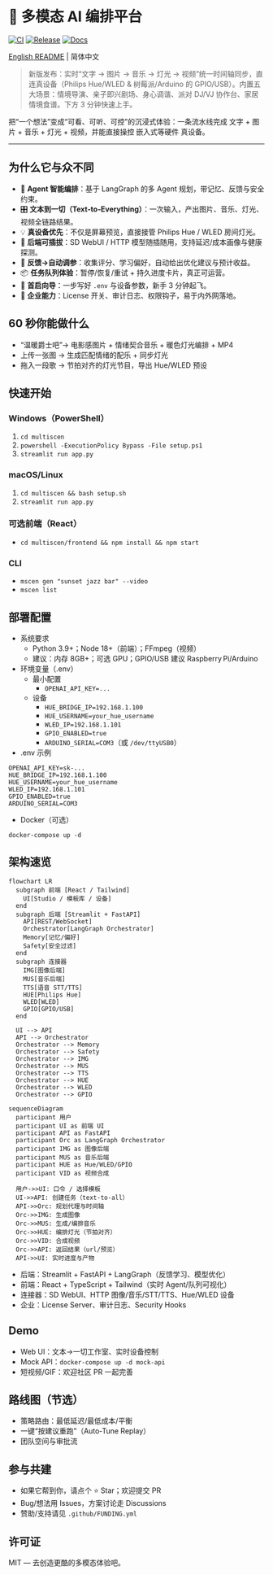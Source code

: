 # 🌟 多模态 AI 编排平台

[![CI](https://github.com/qq749812679/AgentLoom/actions/workflows/ci.yml/badge.svg)](https://github.com/qq749812679/AgentLoom/actions)
[![Release](https://img.shields.io/github/v/release/qq749812679/AgentLoom?label=release)](https://github.com/qq749812679/AgentLoom/releases)
[![Docs](https://img.shields.io/badge/文档-docs-blue)](https://qq749812679.github.io/Multi-Modal-AI-Orchestrator)

[English README](README.md) | 简体中文

> 新版发布：实时“文字 → 图片 → 音乐 → 灯光 → 视频”统一时间轴同步，直连真设备（Philips Hue/WLED & 树莓派/Arduino 的 GPIO/USB）。内置五大场景：情境导演、亲子即兴剧场、身心调谐、派对 DJ/VJ 协作台、家居情境食谱。下方 3 分钟快速上手。

把“一个想法”变成“可看、可听、可控”的沉浸式体验：一条流水线完成 文字 + 图片 + 音乐 + 灯光 + 视频，并能直接操控 嵌入式等硬件 真设备。

---

## 为什么它与众不同

- 🧠 **Agent 智能编排**：基于 LangGraph 的多 Agent 规划，带记忆、反馈与安全约束。
- 🎛️ **文本到一切（Text‑to‑Everything）**：一次输入，产出图片、音乐、灯光、视频全链路结果。
- 💡 **真设备优先**：不仅是屏幕预览，直接接管 Philips Hue / WLED 房间灯光。
- 🔌 **后端可插拔**：SD WebUI / HTTP 模型随插随用，支持延迟/成本画像与健康探测。
- 🧪 **反馈→自动调参**：收集评分、学习偏好，自动给出优化建议与预计收益。
- 📦 **任务队列体验**：暂停/恢复/重试 + 持久进度卡片，真正可运营。
- 🧭 **首启向导**：一步写好 `.env` 与设备参数，新手 3 分钟起飞。
- 🏢 **企业能力**：License 开关、审计日志、权限钩子，易于内外网落地。

## 60 秒你能做什么

- “温暖爵士吧”→ 电影感图片 + 情绪契合音乐 + 暖色灯光编排 + MP4
- 上传一张图 → 生成匹配情绪的配乐 + 同步灯光
- 拖入一段歌 → 节拍对齐的灯光节目，导出 Hue/WLED 预设

## 快速开始

### Windows（PowerShell）
1. `cd multiscen`
2. `powershell -ExecutionPolicy Bypass -File setup.ps1`
3. `streamlit run app.py`

### macOS/Linux
1. `cd multiscen && bash setup.sh`
2. `streamlit run app.py`

### 可选前端（React）
- `cd multiscen/frontend && npm install && npm start`

### CLI
- `mscen gen "sunset jazz bar" --video`
- `mscen list`

## 部署配置

- 系统要求
  - Python 3.9+；Node 18+（前端）；FFmpeg（视频）
  - 建议：内存 8GB+；可选 GPU；GPIO/USB 建议 Raspberry Pi/Arduino
- 环境变量（.env）
  - 最小配置
    - `OPENAI_API_KEY=...`
  - 设备
    - `HUE_BRIDGE_IP=192.168.1.100`
    - `HUE_USERNAME=your_hue_username`
    - `WLED_IP=192.168.1.101`
    - `GPIO_ENABLED=true`
    - `ARDUINO_SERIAL=COM3`（或 `/dev/ttyUSB0`）
- .env 示例
```
OPENAI_API_KEY=sk-...
HUE_BRIDGE_IP=192.168.1.100
HUE_USERNAME=your_hue_username
WLED_IP=192.168.1.101
GPIO_ENABLED=true
ARDUINO_SERIAL=COM3
```
- Docker（可选）
```
docker-compose up -d
```

## 架构速览

```mermaid
flowchart LR
  subgraph 前端 [React / Tailwind]
    UI[Studio / 模板库 / 设备]
  end
  subgraph 后端 [Streamlit + FastAPI]
    API[REST/WebSocket]
    Orchestrator[LangGraph Orchestrator]
    Memory[记忆/偏好]
    Safety[安全过滤]
  end
  subgraph 连接器
    IMG[图像后端]
    MUS[音乐后端]
    TTS[语音 STT/TTS]
    HUE[Philips Hue]
    WLED[WLED]
    GPIO[GPIO/USB]
  end

  UI --> API
  API --> Orchestrator
  Orchestrator --> Memory
  Orchestrator --> Safety
  Orchestrator --> IMG
  Orchestrator --> MUS
  Orchestrator --> TTS
  Orchestrator --> HUE
  Orchestrator --> WLED
  Orchestrator --> GPIO
```

```mermaid
sequenceDiagram
  participant 用户
  participant UI as 前端 UI
  participant API as FastAPI
  participant Orc as LangGraph Orchestrator
  participant IMG as 图像后端
  participant MUS as 音乐后端
  participant HUE as Hue/WLED/GPIO
  participant VID as 视频合成

  用户->>UI: 口令 / 选择模板
  UI->>API: 创建任务（text-to-all）
  API->>Orc: 规划代理与时间轴
  Orc->>IMG: 生成图像
  Orc->>MUS: 生成/编排音乐
  Orc->>HUE: 编排灯光（节拍对齐）
  Orc->>VID: 合成视频
  Orc->>API: 返回结果（url/预览）
  API->>UI: 实时进度与产物
```

- 后端：Streamlit + FastAPI + LangGraph（反馈学习、模型优化）
- 前端：React + TypeScript + Tailwind（实时 Agent/队列可视化）
- 连接器：SD WebUI、HTTP 图像/音乐/STT/TTS、Hue/WLED 设备
- 企业：License Server、审计日志、Security Hooks

## Demo

- Web UI：文本→一切工作室、实时设备控制
- Mock API：`docker-compose up -d mock-api`
- 短视频/GIF：欢迎社区 PR 一起完善

## 路线图（节选）

- 策略路由：最低延迟/最低成本/平衡
- 一键“按建议重跑”（Auto‑Tune Replay）
- 团队空间与审批流

## 参与共建

- 如果它帮到你，请点个 ⭐ Star；欢迎提交 PR
- Bug/想法用 Issues，方案讨论走 Discussions
- 赞助/支持请见 `.github/FUNDING.yml`

## 许可证

MIT — 去创造更酷的多模态体验吧。 